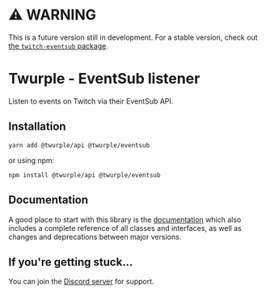 # ⚠ WARNING

This is a future version still in development. For a stable version, check out [the `twitch-eventsub` package](https://www.npmjs.com/package/twitch-eventsub).

# Twurple - EventSub listener

Listen to events on Twitch via their EventSub API.

## Installation

	yarn add @twurple/api @twurple/eventsub

or using npm:

	npm install @twurple/api @twurple/eventsub

## Documentation

A good place to start with this library is the [documentation](https://twurple.js.org)
which also includes a complete reference of all classes and interfaces, as well as changes and deprecations between major versions.

## If you're getting stuck...

You can join the [Discord server](https://discord.gg/b9ZqMfz) for support.
